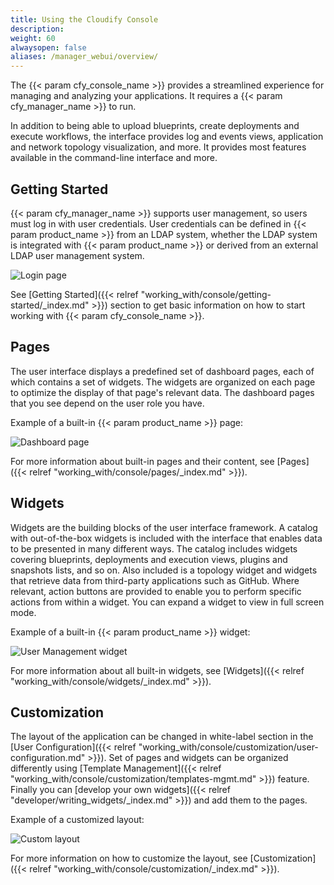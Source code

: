 ```yaml
---
title: Using the Cloudify Console
description:
weight: 60
alwaysopen: false
aliases: /manager_webui/overview/
---
```


The {{< param cfy_console_name >}} provides a streamlined experience for managing and analyzing your applications. It requires a {{< param cfy_manager_name >}} to run.

In addition to being able to upload blueprints, create deployments and execute workflows, the interface provides log and events views, application and network topology visualization, and more. It provides most features available in the command-line interface and more.


## Getting Started

{{< param cfy_manager_name >}} supports user management, so users must log in with user credentials. User credentials can be defined in {{< param product_name >}} from an LDAP system, whether the LDAP system is integrated with {{< param product_name >}} or derived from an external LDAP user management system.

![Login page]( /images/ui/pages/login-page.png )

See [Getting Started]({{< relref "working_with/console/getting-started/_index.md" >}}) section to get basic information on how to start working with {{< param cfy_console_name >}}.


## Pages

The user interface displays a predefined set of dashboard pages, each of which contains a set of widgets. The widgets are organized on each page to optimize the display of that page's relevant data. The dashboard pages that you see depend on the user role you have.

Example of a built-in {{< param product_name >}} page:

![Dashboard page]( /images/ui/pages/dashboard-page.png )

For more information about built-in pages and their content, see [Pages]({{< relref "working_with/console/pages/_index.md" >}}).


## Widgets

Widgets are the building blocks of the user interface framework. 
A catalog with out-of-the-box widgets is included 
with the interface that enables data to be presented in many different ways. 
The catalog includes widgets covering blueprints, deployments and execution views, 
plugins and snapshots lists, and so on. 
Also included is a topology widget and widgets that retrieve data from third-party applications such as GitHub. 
Where relevant, action buttons are provided to enable you to perform specific actions from within a widget. 
You can expand a widget to view in full screen mode.

Example of a built-in {{< param product_name >}} widget:

![User Management widget]( /images/ui/widgets/users-mgmt.png )

For more information about all built-in widgets, see [Widgets]({{< relref "working_with/console/widgets/_index.md" >}}).


## Customization

The layout of the application can be changed in white-label section in the [User Configuration]({{< relref "working_with/console/customization/user-configuration.md" >}}). Set of pages and widgets can be organized differently using [Template Management]({{< relref "working_with/console/customization/templates-mgmt.md" >}}) feature. Finally you can [develop your own widgets]({{< relref "developer/writing_widgets/_index.md" >}}) and add them to the pages.

Example of a customized layout:

![Custom layout]( /images/ui/customization/custom-layout.png )

For more information on how to customize the layout, see [Customization]({{< relref "working_with/console/customization/_index.md" >}}).
